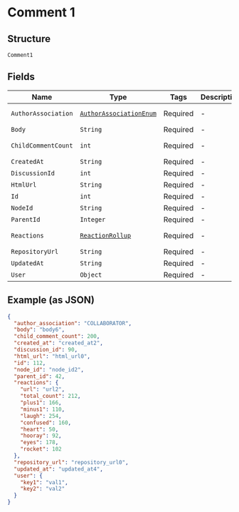 
# Comment 1

## Structure

`Comment1`

## Fields

| Name | Type | Tags | Description | Getter | Setter |
|  --- | --- | --- | --- | --- | --- |
| `AuthorAssociation` | [`AuthorAssociationEnum`](../../doc/models/author-association-enum.md) | Required | - | AuthorAssociationEnum getAuthorAssociation() | setAuthorAssociation(AuthorAssociationEnum authorAssociation) |
| `Body` | `String` | Required | - | String getBody() | setBody(String body) |
| `ChildCommentCount` | `int` | Required | - | int getChildCommentCount() | setChildCommentCount(int childCommentCount) |
| `CreatedAt` | `String` | Required | - | String getCreatedAt() | setCreatedAt(String createdAt) |
| `DiscussionId` | `int` | Required | - | int getDiscussionId() | setDiscussionId(int discussionId) |
| `HtmlUrl` | `String` | Required | - | String getHtmlUrl() | setHtmlUrl(String htmlUrl) |
| `Id` | `int` | Required | - | int getId() | setId(int id) |
| `NodeId` | `String` | Required | - | String getNodeId() | setNodeId(String nodeId) |
| `ParentId` | `Integer` | Required | - | Integer getParentId() | setParentId(Integer parentId) |
| `Reactions` | [`ReactionRollup`](../../doc/models/reaction-rollup.md) | Required | - | ReactionRollup getReactions() | setReactions(ReactionRollup reactions) |
| `RepositoryUrl` | `String` | Required | - | String getRepositoryUrl() | setRepositoryUrl(String repositoryUrl) |
| `UpdatedAt` | `String` | Required | - | String getUpdatedAt() | setUpdatedAt(String updatedAt) |
| `User` | `Object` | Required | - | Object getUser() | setUser(Object user) |

## Example (as JSON)

```json
{
  "author_association": "COLLABORATOR",
  "body": "body6",
  "child_comment_count": 200,
  "created_at": "created_at2",
  "discussion_id": 90,
  "html_url": "html_url0",
  "id": 112,
  "node_id": "node_id2",
  "parent_id": 42,
  "reactions": {
    "url": "url2",
    "total_count": 212,
    "plus1": 166,
    "minus1": 110,
    "laugh": 254,
    "confused": 160,
    "heart": 50,
    "hooray": 92,
    "eyes": 178,
    "rocket": 102
  },
  "repository_url": "repository_url0",
  "updated_at": "updated_at4",
  "user": {
    "key1": "val1",
    "key2": "val2"
  }
}
```

